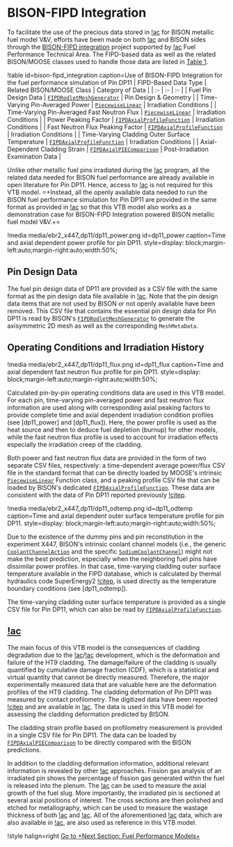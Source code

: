 # BISON-FIPD Integration

To facilitate the use of the precious data stored in [!ac](FIPD) for BISON metallic fuel model V&V, efforts have been made on both [!ac](FIPD) and BISON sides through the [BISON-FIPD integration](https://mooseframework.inl.gov/bison/syntax/fipd_integration.html) project supported by [!ac](NEAMS) Fuel Performance Technical Area. The FIPD-based data as well as the related BISON/MOOSE classes used to handle those data are listed in [Table 1](#fipd_integration).

!table id=bison-fipd_integration caption=Use of BISON-FIPD Integration for the fuel performance simulation of Pin DP11
| FIPD-Based Data Type | Related BISON/MOOSE Class  | Category of Data |
| :- | :- | :- |
| Fuel Pin Design Data | [`FIPDRodletMeshGenerator`](https://mooseframework.inl.gov/bison/source/meshgenerators/FIPDRodletMeshGenerator.html) | Pin Design & Geometry |
| Time-Varying Pin-Averaged Power | [`PiecewiseLinear`](https://mooseframework.inl.gov/bison/source/functions/PiecewiseLinear.html) | Irradiation Conditions |
| Time-Varying Pin-Averaged Fast Neutron Flux | [`PiecewiseLinear`](https://mooseframework.inl.gov/bison/source/functions/PiecewiseLinear.html) | Irradiation Conditions |
| Power Peaking Factor | [`FIPDAxialProfileFunction`](https://mooseframework.inl.gov/bison/source/functions/FIPDAxialProfileFunction.html) | Irradiation Conditions |
| Fast Neutron Flux Peaking Factor | [`FIPDAxialProfileFunction`](https://mooseframework.inl.gov/bison/source/functions/FIPDAxialProfileFunction.html) | Irradiation Conditions |
| Time-Varying Cladding Outer Surface Temperature | [`FIPDAxialProfileFunction`](https://mooseframework.inl.gov/bison/source/functions/FIPDAxialProfileFunction.html) | Irradiation Conditions |
| Axial-Dependent Cladding Strain | [`FIPDAxialPIEComparison`](https://mooseframework.inl.gov/bison/source/vectorpostprocessors/FIPDAxialPIEComparison.html) | Post-Irradiation Examination Data |

Unlike other metallic fuel pins irradiated during the [!ac](IFR) program, all the related data needed for BISON fuel performance are already available in open literature for Pin DP11. Hence, access to [!ac](FIPD) is not required for this VTB model. =+Instead, all the openly available data needed to run the BISON fuel performance simulation for Pin DP11 are provided in the same format as provided in [!ac](FIPD) so that this VTB model also works as a demonstration case for BISON-FIPD Integration powered BISON metallic fuel model V&V.+=

!media media/ebr2_x447_dp11/dp11_power.png
       id=dp11_power
       caption=Time and axial dependent power profile for pin DP11.
       style=display: block;margin-left:auto;margin-right:auto;width:50%;

## Pin Design Data 

The fuel pin design data of DP11 are provided as a CSV file with the same format as the pin design data file available in [!ac](FIPD). Note that the pin design data items that are not used by BISON or not openly available have been removed. This CSV file that contains the essential pin design data for Pin DP11 is read by BISON's [`FIPDRodletMeshGenerator`](https://mooseframework.inl.gov/bison/source/meshgenerators/FIPDRodletMeshGenerator.html) to generate the axisymmetric 2D mesh as well as the corresponding `MeshMetaData`.

## Operating Conditions and Irradiation History

!media media/ebr2_x447_dp11/dp11_flux.png
       id=dp11_flux
       caption=Time and axial dependent fast neutron flux profile for pin DP11.
       style=display: block;margin-left:auto;margin-right:auto;width:50%;

Calculated pin-by-pin operating conditions data are used in this VTB model. For each pin, time-varying pin-averaged power and fast neutron flux information are used along with corresponding axial peaking factors to provide complete time and axial dependent irradiation condition profiles (see [dp11_power] and [dp11_flux]). Here, the power profile is used as the heat source and then to deduce fuel depletion (burnup) for other models, while the fast neutron flux profile is used to account for irradiation effects especially the irradiation creep of the cladding.

Both power and fast neutron flux data are provided in the form of two separate CSV files, respectively: a time-dependent average power/flux CSV file in the standard format that can be directly loaded by MOOSE's intrinsic [`PiecewiseLinear`](https://mooseframework.inl.gov/bison/source/functions/PiecewiseLinear.html) Function class, and a peaking profile CSV file that can be loaded by BISON's dedicated [`FIPDAxialProfileFunction`](https://mooseframework.inl.gov/bison/source/functions/FIPDAxialProfileFunction.html). These data are consistent with the data of Pin DP11 reported previously [!citep](Miao2021X447).

!media media/ebr2_x447_dp11/dp11_odtemp.png
       id=dp11_odtemp
       caption=Time and axial dependent outer surface temperature profile for pin DP11.
       style=display: block;margin-left:auto;margin-right:auto;width:50%;

Due to the existence of the dummy pins and pin reconstitution in the experiment X447, BISON's intrinsic coolant channel models (i.e., the generic [`CoolantChannelAction`](https://mooseframework.inl.gov/bison/source/actions/CoolantChannelAction.html) and the specific [`SodiumCoolantChannel`](https://mooseframework.inl.gov/bison/source/materials/SodiumCoolantChannelMaterial.html)) might not make the best prediction, especially when the neighboring fuel pins have dissimilar power profiles. In that case, time-varying cladding outer surface temperature available in the FIPD database, which is calculated by thermal hydraulics code SuperEnergy2 [!citep](BASEHORE1980SE2), is used directly as the temperature boundary conditions (see [dp11_odtemp]).

The time-varying cladding outer surface temperature is provided as a single CSV file for Pin DP11, which can also be read by [`FIPDAxialProfileFunction`](https://mooseframework.inl.gov/bison/source/functions/FIPDAxialProfileFunction.html).

## [!ac](PIE)

The main focus of this VTB model is the consequences of cladding degradation due to the [!ac](FCCI)/[!ac](CCCI) development, which is the deformation and failure of the HT9 cladding. The damage/failure of the cladding is usually quantified by cumulative damage fraction (CDF), which is a statistical and virtual quantity that cannot be directly measured. Therefore, the major experimentally measured data that are valuable here are the deformation profiles of the HT9 cladding. The cladding deformation of Pin DP11 was measured by contact profilometry. The digitized data have been reported [!citep](Pahl1993X447) and are available in [!ac](FIPD). The data is used in this VTB model for assessing the cladding deformation predicted by BISON.

The cladding strain profile based on profilometry measurement is provided in a single CSV file for Pin DP11. The data can be loaded by [`FIPDAxialPIEComparison`](https://mooseframework.inl.gov/bison/source/vectorpostprocessors/FIPDAxialPIEComparison.html) to be directly compared with the BISON predictions.

In addition to the cladding deformation information, additional relevant information is revealed by other [!ac](PIE) approaches. Fission gas analysis of an irradiated pin shows the percentage of fission gas generated within the fuel is released into the plenum. The [!ac](NRAD) can be used to measure the axial growth of the fuel slug. More importantly, the irradiated pin is sectioned at several axial positions of interest. The cross sections are then polished and etched for metallography, which can be used to measure the wastage thickness of both [!ac](FCCI) and [!ac](CCCI). All of the aforementioned [!ac](PIE) data, which are also available in [!ac](FIPD), are also used as reference in this VTB model.

!style halign=right
[Go to +Next Section: Fuel Performance Models+](/dp11_models.md)
